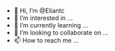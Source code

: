 - 👋 Hi, I’m @Eliantc
- 👀 I’m interested in ...
- 🌱 I’m currently learning ...
- 💞️ I’m looking to collaborate on ...
- 📫 How to reach me ...

<!---
Eliantc/Eliantc is a ✨ special ✨ repository because its `README.md` (this file) appears on your GitHub profile.
You can click the Preview link to take a look at your changes.
--->

